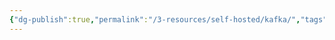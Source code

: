 ```yaml
---
{"dg-publish":true,"permalink":"/3-resources/self-hosted/kafka/","tags":["tech"],"created":"2024-08-05T17:46:36.390+02:00","updated":"2024-08-05T17:52:30.541+02:00"}
---
```


